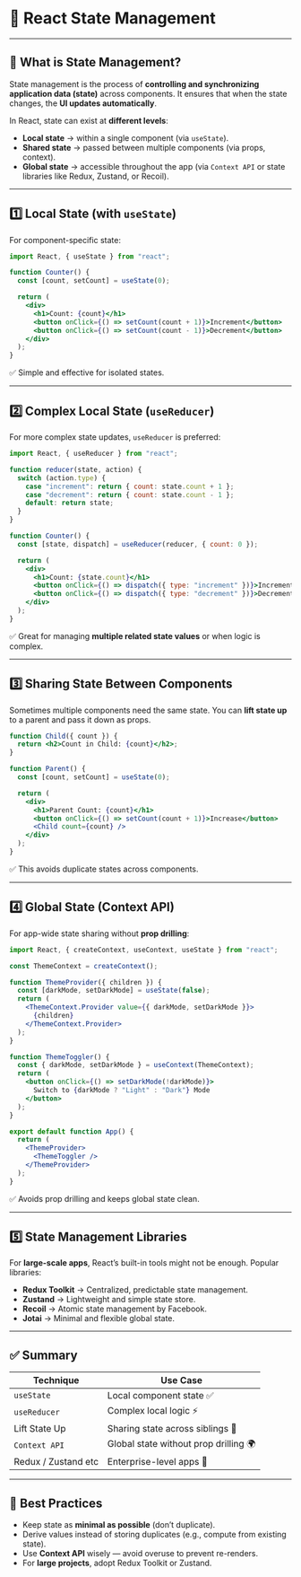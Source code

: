 # 🎯 React State Management  

---

## 📖 What is State Management?  
State management is the process of **controlling and synchronizing application data (state)** across components. It ensures that when the state changes, the **UI updates automatically**.  

In React, state can exist at **different levels**:
* **Local state** → within a single component (via `useState`).
* **Shared state** → passed between multiple components (via props, context).
* **Global state** → accessible throughout the app (via `Context API` or state libraries like Redux, Zustand, or Recoil).  

---

## 1️⃣ Local State (with `useState`)  
For component-specific state:

```jsx
import React, { useState } from "react";

function Counter() {
  const [count, setCount] = useState(0);

  return (
    <div>
      <h1>Count: {count}</h1>
      <button onClick={() => setCount(count + 1)}>Increment</button>
      <button onClick={() => setCount(count - 1)}>Decrement</button>
    </div>
  );
}
```

✅ Simple and effective for isolated states.  

---

## 2️⃣ Complex Local State (`useReducer`)  
For more complex state updates, `useReducer` is preferred:

```jsx
import React, { useReducer } from "react";

function reducer(state, action) {
  switch (action.type) {
    case "increment": return { count: state.count + 1 };
    case "decrement": return { count: state.count - 1 };
    default: return state;
  }
}

function Counter() {
  const [state, dispatch] = useReducer(reducer, { count: 0 });

  return (
    <div>
      <h1>Count: {state.count}</h1>
      <button onClick={() => dispatch({ type: "increment" })}>Increment</button>
      <button onClick={() => dispatch({ type: "decrement" })}>Decrement</button>
    </div>
  );
}
```

✅ Great for managing **multiple related state values** or when logic is complex.  

---

## 3️⃣ Sharing State Between Components  
Sometimes multiple components need the same state. You can **lift state up** to a parent and pass it down as props.

```jsx
function Child({ count }) {
  return <h2>Count in Child: {count}</h2>;
}

function Parent() {
  const [count, setCount] = useState(0);

  return (
    <div>
      <h1>Parent Count: {count}</h1>
      <button onClick={() => setCount(count + 1)}>Increase</button>
      <Child count={count} />
    </div>
  );
}
```

✅ This avoids duplicate states across components.  

---

## 4️⃣ Global State (Context API)  
For app-wide state sharing without **prop drilling**:

```jsx
import React, { createContext, useContext, useState } from "react";

const ThemeContext = createContext();

function ThemeProvider({ children }) {
  const [darkMode, setDarkMode] = useState(false);
  return (
    <ThemeContext.Provider value={{ darkMode, setDarkMode }}>
      {children}
    </ThemeContext.Provider>
  );
}

function ThemeToggler() {
  const { darkMode, setDarkMode } = useContext(ThemeContext);
  return (
    <button onClick={() => setDarkMode(!darkMode)}>
      Switch to {darkMode ? "Light" : "Dark"} Mode
    </button>
  );
}

export default function App() {
  return (
    <ThemeProvider>
      <ThemeToggler />
    </ThemeProvider>
  );
}
```

✅ Avoids prop drilling and keeps global state clean.  

---

## 5️⃣ State Management Libraries  
For **large-scale apps**, React’s built-in tools might not be enough. Popular libraries:

- **Redux Toolkit** → Centralized, predictable state management.
- **Zustand** → Lightweight and simple state store.
- **Recoil** → Atomic state management by Facebook.
- **Jotai** → Minimal and flexible global state.

---

## ✅ Summary  

| Technique           | Use Case |
|---------------------|----------|
| `useState`          | Local component state ✅ |
| `useReducer`        | Complex local logic ⚡ |
| Lift State Up       | Sharing state across siblings 🔼 |
| `Context API`       | Global state without prop drilling 🌍 |
| Redux / Zustand etc | Enterprise-level apps 🏢 |

---

## 🧠 Best Practices  

* Keep state as **minimal as possible** (don’t duplicate).
* Derive values instead of storing duplicates (e.g., compute from existing state).
* Use **Context API** wisely — avoid overuse to prevent re-renders.
* For **large projects**, adopt Redux Toolkit or Zustand.
